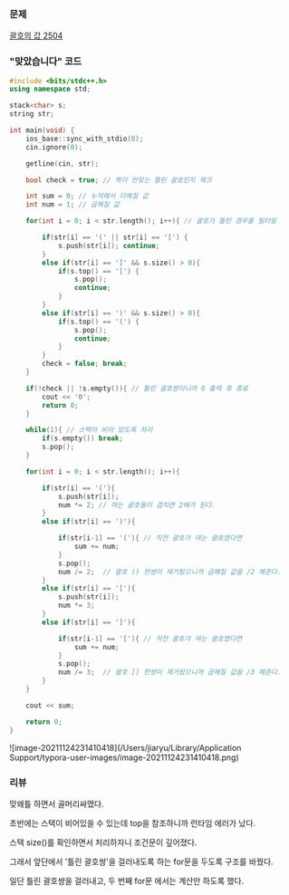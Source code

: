 ### 문제 

[괄호의 값 2504](https://www.acmicpc.net/problem/2504)



### "맞았습니다" 코드 

```c++
#include <bits/stdc++.h>
using namespace std;

stack<char> s;
string str;

int main(void) {
    ios_base::sync_with_stdio(0);
    cin.ignore(0);

    getline(cin, str);

    bool check = true; // 짝이 안맞는 틀린 괄호인지 체크 

    int sum = 0; // 누적해서 더해질 값
    int num = 1; // 곱해질 값

    for(int i = 0; i < str.length(); i++){ // 괄호가 틀린 경우를 필터링

        if(str[i] == '(' || str[i] == '[') {
            s.push(str[i]); continue;
        }
        else if(str[i] == ']' && s.size() > 0){
            if(s.top() == '[') {
                s.pop();
                continue;
            }
        }
        else if(str[i] == ')' && s.size() > 0){
            if(s.top() == '(') {
                s.pop();
                continue;
            }
        }
        check = false; break;
    }

    if(!check || !s.empty()){ // 틀린 괄호쌍이니까 0 출력 후 종료 
        cout << '0';
        return 0;
    }

    while(1){ // 스택이 비어 있도록 처리
        if(s.empty()) break;
        s.pop();
    }

    for(int i = 0; i < str.length(); i++){

        if(str[i] == '('){
            s.push(str[i]);
            num *= 2; // 여는 괄호들이 겹치면 2배가 된다.
        }
        else if(str[i] == ')'){

            if(str[i-1] == '('){ // 직전 괄호가 여는 괄호였다면
                sum += num;
            }
            s.pop();
            num /= 2;  // 괄호 () 한쌍이 제거됬으니까 곱해질 값을 /2 해준다.
        }
        else if(str[i] == '['){
            s.push(str[i]);
            num *= 3;
        }
        else if(str[i] == ']'){

            if(str[i-1] == '['){ // 직전 괄호가 여는 괄호였다면
                sum += num;
            }
            s.pop();
            num /= 3;  // 괄호 [] 한쌍이 제거됬으니까 곱해질 값을 /3 해준다.
        }
    }

    cout << sum;

    return 0;
}
```



![image-20211124231410418](/Users/jiaryu/Library/Application Support/typora-user-images/image-20211124231410418.png)

### 리뷰

맞왜틀 하면서 골머리싸맸다. 

초반에는 스택이 비어있을 수 있는데 top을 참조하니까 런타임 에러가 났다. 

스택 size()를 확인하면서 처리하자니 조건문이 깊어졌다. 

그래서 앞단에서 '틀린 괄호쌍'을 걸러내도록 하는 for문을 두도록 구조를 바꿨다. 

일단 틀린 괄호쌍을 걸러내고, 두 번째 for문 에서는 계산만 하도록 했다. 

